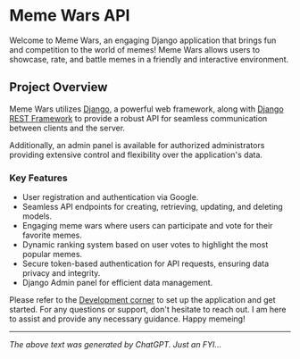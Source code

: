 # Meme Wars API

Welcome to Meme Wars, an engaging Django application that brings fun and
competition to the world of memes! Meme Wars allows users to showcase,
rate, and battle memes in a friendly and interactive environment.

## Project Overview

Meme Wars utilizes [Django](https://www.djangoproject.com/), a powerful web
framework, along with [Django REST Framework](https://www.django-rest-framework.org/)
to provide a robust API for seamless communication between clients and the server.

Additionally, an admin panel is available for authorized administrators providing
extensive control and flexibility over the application's data.

### Key Features

- User registration and authentication via Google.
- Seamless API endpoints for creating, retrieving, updating, and deleting models.
- Engaging meme wars where users can participate and vote for their favorite memes.
- Dynamic ranking system based on user votes to highlight the most popular memes.
- Secure token-based authentication for API requests, ensuring data privacy and integrity.
- Django Admin panel for efficient data management.

Please refer to the [Development corner](/docs/development-corner.md) to set up the
application and get started.
For any questions or support, don't hesitate to reach out.
I am here to assist and provide any necessary guidance.
Happy memeing!

___

_The above text was generated by ChatGPT. Just an FYI..._
